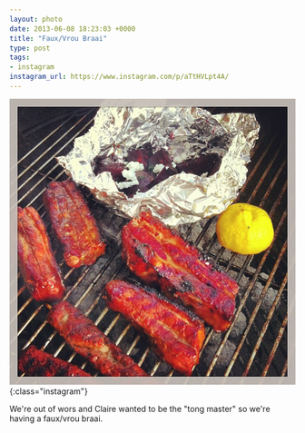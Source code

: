 ```yaml
---
layout: photo
date: 2013-06-08 18:23:03 +0000
title: "Faux/Vrou Braai"
type: post
tags:
- instagram
instagram_url: https://www.instagram.com/p/aTtHVLpt4A/
---
```


![Instagram - aTtHVLpt4A](/img/aTtHVLpt4A.jpg){:class="instagram"}

We're out of wors and Claire wanted to be the "tong master" so we're having a faux/vrou braai.
